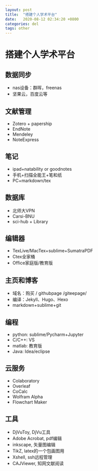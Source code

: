 ```yaml
---
layout: post
title:  "搭建个人学术平台"
date:   2020-08-12 02:34:20 +0800
categories: del
tags: other
---
```


# 搭建个人学术平台

## 数据同步

- nas设备：群晖，freenas
- 坚果云，百度云等


## 文献管理

- Zotero + papership
- EndNote
- Mendeley
- NoteExpress

## 笔记

- ipad+natability or goodnotes
- 手机+扫描全能王+笔和纸
- PC+markdown/tex

## 数据库

- 北师大VPN
- Carsi-BNU
- sci-hub + Library

## 编辑器

- TexLive/MacTex+sublime+SumatraPDF
- Ctex全家桶
- Office家庭版/教育版

## 主页和博客

- 域名：购买 / githubpage /giteepage/
- 编译：Jekyll、Hugo、Hexo
- markdown+sublime+git

## 编程

- python: sublime/Pycharm+Jupyter
- C/C++: VS
- matlab: 教育版
- Java: Idea/eclipse

## 云服务

- Colaboratory
- Overleaf
- CoCalc
- Wolfram Alpha
- Flowchart Maker

## 工具

- DjVuToy, DjVu工具
- Adobe Acrobat, pdf编辑
- inkscape, 矢量图编辑
- TikZ, latex的一个包画图用
- Xshell, ssh远程管理
- CAJViewer, 知网文献阅读